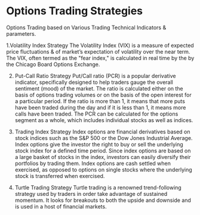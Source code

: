 # Options Trading Strategies   

Options Trading based on Various Trading Technical Indicators & parameters.

1.Volatility Index Strategy
The  Volatility Index (VIX) is a measure of expected price fluctuations & of market’s expectation of volatility over the near term. The VIX, often termed as the "fear index," is calculated in real time by the by the Chicago Board Options Exchange.

2. Put-Call Ratio Strategy 
Put/Call ratio (PCR) is a popular derivative indicator, specifically designed to help traders gauge the overall sentiment (mood) of the market. The ratio is calculated either on the basis of options trading volumes or on the basis of the open interest for a particular period. If the ratio is more than 1, it means that more puts have been traded during the day and if it is less than 1, it means more calls have been traded. The PCR can be calculated for the options segment as a whole, which includes individual stocks as well as indices.

3. Trading Index Strategy
Index options are financial derivatives based on stock indices such as the S&P 500 or the Dow Jones Industrial Average. Index options give the investor the right to buy or sell the underlying stock index for a defined time period. Since index options are based on a large basket of stocks in the index, investors can easily diversify their portfolios by trading them. Index options are cash settled when exercised, as opposed to options on single stocks where the underlying stock is transferred when exercised.


4. Turtle Trading Strategy
Turtle trading is a renowned trend-following strategy used by traders in order take advantage of sustained momentum. It looks for breakouts to both the upside and downside and is used in a host of financial markets.



